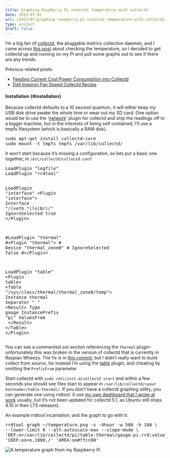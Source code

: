 ```yaml
---
title: Graphing Raspberry Pi internal temperature with collectd
date: 2013-07-02
url: /2013/07/graphing-raspberry-pi-internal-temperature-with-collectd/
type: project
draft: false
---
```

I&rsquo;m a big fan of [collectd][1], the pluggable metrics collection daemon, and I came across [this post][2] about checking the temperature, so I decided to get collectd up and running on my Pi and pull some graphs out to see if there are any trends.

Previous related posts:

  * [Feeding Current Cost Power Consumption into Collectd][3]
  * [Dell Inspiron Fan Speed Collectd Recipe][4]

#### Installation {#installation}

Because collectd defaults to a 10 second quantum, it will either keep my USB disk drive awake the whole time or wear out my SD card. One option would be to use the &lsquo;[network][5]&lsquo; plugin for collectd and ship the readings off to a bigger machine, but in the interests of being self contained, I&rsquo;ll use a tmpfs filesystem (which is basically a RAM disk).

<div class="codehilite">
  <pre>sudo apt-get install collectd-core
sudo mount -t tmpfs tmpfs /var/lib/collectd/
</pre>
</div>

It won&rsquo;t start because it&rsquo;s missing a configuration, so lets put a basic one together, in `/etc/collectd/collectd.conf`:

<div class="codehilite">
  <pre><span class="nb">LoadPlugin</span> <span class="s2">"logfile"</span>
<span class="nb">LoadPlugin</span> <span class="s2">"rrdtool"</span>

<span class="nb">LoadPlugin</span> <span class="s2">"interface"</span>
<span class="nt">&lt;Plugin</span> <span class="s">"interface"</span><span class="nt">&gt;</span>
  <span class="nb">Interface</span> <span class="s2">"/(veth.*|lo|br)/"</span>
  <span class="nb">IgnoreSelected</span> true
<span class="nt">&lt;/Plugin&gt;</span>

<span class="c">#LoadPlugin "thermal"</span>
<span class="c">#&lt;Plugin "thermal"&gt;</span>
<span class="c">#  Device "thermal_zone0"</span>
<span class="c">#  IgnoreSelected false</span>
<span class="c">#&lt;/Plugin&gt;</span>

<span class="nb">LoadPlugin</span> <span class="s2">"table"</span>
<span class="nt">&lt;Plugin</span> <span class="s">table</span><span class="nt">&gt;</span>
  <span class="nt">&lt;Table</span> <span class="s">"/sys/class/thermal/thermal_zone0/temp"</span><span class="nt">&gt;</span>
    <span class="nb">Instance</span> thermal
    <span class="nb">Separator</span> <span class="s2">" "</span>
    <span class="nt">&lt;Result&gt;</span>
      <span class="nb">Type</span> gauge
      <span class="nb">InstancePrefix</span> <span class="s2">"pi"</span>
      <span class="nb">ValuesFrom</span> <span class="m"></span>
    <span class="nt">&lt;/Result&gt;</span>
  <span class="nt">&lt;/Table&gt;</span>
<span class="nt">&lt;/Plugin&gt;</span>
</pre>
</div>

You can see a commented out section referencing the `thermal` plugin- unfortunately this was broken in the version of collectd that is currently in Raspian Wheezy. The fix is in [this commit][6], but I didn&rsquo;t really want to build collect from source, for instead I&rsquo;m using the [table][7] plugin, and cheating by omitting the `PrefixFrom` parameter.

Start collectd with `sudo /etc/init.d/collectd start` and within a few seconds you should see files start to appear in `/var/lib/collectd/<your hostname>/table-thermal/`. If you don&rsquo;t have a collectd graphing utility, you can generate one using rrdtool. (I use [my own dashboard that I wrote at work][8] usually, but it&rsquo;s not been updated for collectd 5.1, as Ubuntu still ships 4.10 in their LTS releases).

An example rrdtool incantation, and the graph to go with it:

<div class="codehilite">
  <pre>rrdtool graph ~/temperature.png -s -4hour -w 500 -h 100 <span class="se">\</span>
--lower-limit 0 --alt-autoscale-max --slope-mode <span class="se">\</span>
<span class="s1">'DEF:o=/var/lib/collectd/pi/table-thermal/gauge-pi.rrd:value:MAX'</span> <span class="se">\</span>
<span class="s1">'CDEF:oo=o,1000,/'</span> <span class="s1">'AREA:oo#ffcc00'</span>
</pre>
</div>

![A temperature graph from my Raspberry Pi][9]

 [1]: http://collectd.org/
 [2]: http://magnatecha.com/checking-the-cpu-temperature-of-a-raspberry-pi/
 [3]: https://www.insom.me.uk/post/11837001497/current-cost-collectd
 [4]: https://www.insom.me.uk/post/4338064789/dell-inspiron-fan-speed-collectd-recipe
 [5]: https://collectd.org/wiki/index.php/Plugin:Network
 [6]: https://github.com/collectd/collectd/commit/d2c70797b18c2b532119b1264841f551e013dcad
 [7]: https://collectd.org/wiki/index.php/Plugin:Table
 [8]: https://github.com/iwebhosting/collectd-flask/
 [9]: https://f.insom.me.uk/blog-images/whileTrue.png


